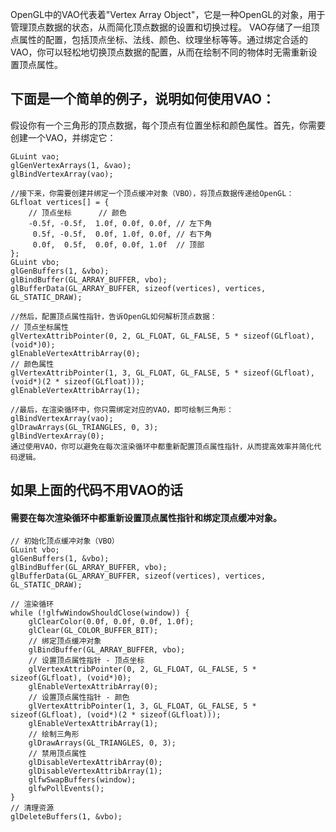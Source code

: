 OpenGL中的VAO代表着"Vertex Array Object"，它是一种OpenGL的对象，用于管理顶点数据的状态，从而简化顶点数据的设置和切换过程。
VAO存储了一组顶点属性的配置，包括顶点坐标、法线、颜色、纹理坐标等等。通过绑定合适的VAO，你可以轻松地切换顶点数据的配置，从而在绘制不同的物体时无需重新设置顶点属性。

## 下面是一个简单的例子，说明如何使用VAO：
假设你有一个三角形的顶点数据，每个顶点有位置坐标和颜色属性。首先，你需要创建一个VAO，并绑定它：
```
GLuint vao;
glGenVertexArrays(1, &vao);
glBindVertexArray(vao);

//接下来，你需要创建并绑定一个顶点缓冲对象（VBO），将顶点数据传递给OpenGL：
GLfloat vertices[] = {
    // 顶点坐标      // 颜色
    -0.5f, -0.5f,  1.0f, 0.0f, 0.0f, // 左下角
     0.5f, -0.5f,  0.0f, 1.0f, 0.0f, // 右下角
     0.0f,  0.5f,  0.0f, 0.0f, 1.0f  // 顶部
};
GLuint vbo;
glGenBuffers(1, &vbo);
glBindBuffer(GL_ARRAY_BUFFER, vbo);
glBufferData(GL_ARRAY_BUFFER, sizeof(vertices), vertices, GL_STATIC_DRAW);

//然后，配置顶点属性指针，告诉OpenGL如何解析顶点数据：
// 顶点坐标属性
glVertexAttribPointer(0, 2, GL_FLOAT, GL_FALSE, 5 * sizeof(GLfloat), (void*)0);
glEnableVertexAttribArray(0);
// 颜色属性
glVertexAttribPointer(1, 3, GL_FLOAT, GL_FALSE, 5 * sizeof(GLfloat), (void*)(2 * sizeof(GLfloat)));
glEnableVertexAttribArray(1);

//最后，在渲染循环中，你只需绑定对应的VAO，即可绘制三角形：
glBindVertexArray(vao);
glDrawArrays(GL_TRIANGLES, 0, 3);
glBindVertexArray(0);
通过使用VAO，你可以避免在每次渲染循环中都重新配置顶点属性指针，从而提高效率并简化代码逻辑。
```

## 如果上面的代码不用VAO的话
#### 需要在每次渲染循环中都重新设置顶点属性指针和绑定顶点缓冲对象。
```
// 初始化顶点缓冲对象（VBO）
GLuint vbo;
glGenBuffers(1, &vbo);
glBindBuffer(GL_ARRAY_BUFFER, vbo);
glBufferData(GL_ARRAY_BUFFER, sizeof(vertices), vertices, GL_STATIC_DRAW);

// 渲染循环
while (!glfwWindowShouldClose(window)) {
    glClearColor(0.0f, 0.0f, 0.0f, 1.0f);
    glClear(GL_COLOR_BUFFER_BIT);
    // 绑定顶点缓冲对象
    glBindBuffer(GL_ARRAY_BUFFER, vbo);
    // 设置顶点属性指针 - 顶点坐标
    glVertexAttribPointer(0, 2, GL_FLOAT, GL_FALSE, 5 * sizeof(GLfloat), (void*)0);
    glEnableVertexAttribArray(0);
    // 设置顶点属性指针 - 颜色
    glVertexAttribPointer(1, 3, GL_FLOAT, GL_FALSE, 5 * sizeof(GLfloat), (void*)(2 * sizeof(GLfloat)));
    glEnableVertexAttribArray(1);
    // 绘制三角形
    glDrawArrays(GL_TRIANGLES, 0, 3);
    // 禁用顶点属性
    glDisableVertexAttribArray(0);
    glDisableVertexAttribArray(1);
    glfwSwapBuffers(window);
    glfwPollEvents();
}
// 清理资源
glDeleteBuffers(1, &vbo);

```

